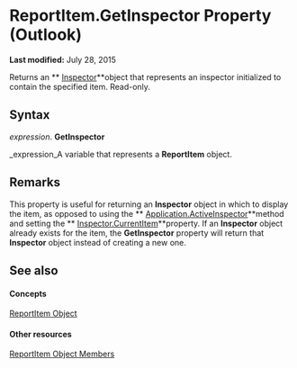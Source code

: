 
# ReportItem.GetInspector Property (Outlook)

 **Last modified:** July 28, 2015

Returns an  ** [Inspector](d7384756-669c-0549-1032-c3b864187994.md)**object that represents an inspector initialized to contain the specified item. Read-only.

## Syntax

 _expression_. **GetInspector**

 _expression_A variable that represents a  **ReportItem** object.


## Remarks

This property is useful for returning an  **Inspector** object in which to display the item, as opposed to using the ** [Application.ActiveInspector](3f2b6491-7b4b-8165-327e-b319711d5656.md)**method and setting the  ** [Inspector.CurrentItem](eaaf0192-a169-c107-95a6-b8e759a3b873.md)**property. If an  **Inspector** object already exists for the item, the **GetInspector** property will return that **Inspector** object instead of creating a new one.


## See also


#### Concepts


 [ReportItem Object](16ebe336-72e0-42f6-99d3-edecc3ea284d.md)
#### Other resources


 [ReportItem Object Members](5a5662dd-e969-bbd5-129b-44609ba1cf9f.md)
